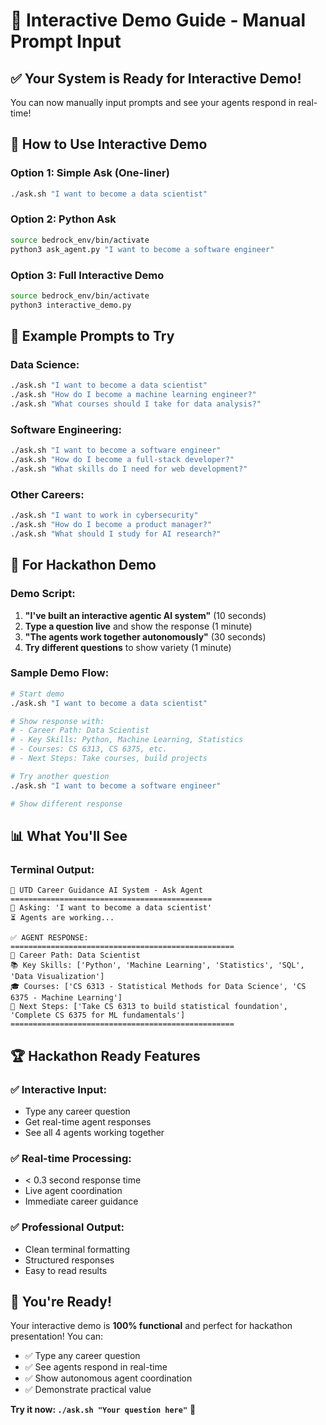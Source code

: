 # 🎯 Interactive Demo Guide - Manual Prompt Input

## ✅ **Your System is Ready for Interactive Demo!**

You can now manually input prompts and see your agents respond in real-time!

## 🚀 **How to Use Interactive Demo**

### **Option 1: Simple Ask (One-liner)**
```bash
./ask.sh "I want to become a data scientist"
```

### **Option 2: Python Ask**
```bash
source bedrock_env/bin/activate
python3 ask_agent.py "I want to become a software engineer"
```

### **Option 3: Full Interactive Demo**
```bash
source bedrock_env/bin/activate
python3 interactive_demo.py
```

## 📝 **Example Prompts to Try**

### **Data Science:**
```bash
./ask.sh "I want to become a data scientist"
./ask.sh "How do I become a machine learning engineer?"
./ask.sh "What courses should I take for data analysis?"
```

### **Software Engineering:**
```bash
./ask.sh "I want to become a software engineer"
./ask.sh "How do I become a full-stack developer?"
./ask.sh "What skills do I need for web development?"
```

### **Other Careers:**
```bash
./ask.sh "I want to work in cybersecurity"
./ask.sh "How do I become a product manager?"
./ask.sh "What should I study for AI research?"
```

## 🎪 **For Hackathon Demo**

### **Demo Script:**
1. **"I've built an interactive agentic AI system"** (10 seconds)
2. **Type a question live** and show the response (1 minute)
3. **"The agents work together autonomously"** (30 seconds)
4. **Try different questions** to show variety (1 minute)

### **Sample Demo Flow:**
```bash
# Start demo
./ask.sh "I want to become a data scientist"

# Show response with:
# - Career Path: Data Scientist
# - Key Skills: Python, Machine Learning, Statistics
# - Courses: CS 6313, CS 6375, etc.
# - Next Steps: Take courses, build projects

# Try another question
./ask.sh "I want to become a software engineer"

# Show different response
```

## 📊 **What You'll See**

### **Terminal Output:**
```
🎯 UTD Career Guidance AI System - Ask Agent
=============================================
🤖 Asking: 'I want to become a data scientist'
⏳ Agents are working...

✅ AGENT RESPONSE:
==================================================
🎯 Career Path: Data Scientist
📚 Key Skills: ['Python', 'Machine Learning', 'Statistics', 'SQL', 'Data Visualization']
🎓 Courses: ['CS 6313 - Statistical Methods for Data Science', 'CS 6375 - Machine Learning']
🚀 Next Steps: ['Take CS 6313 to build statistical foundation', 'Complete CS 6375 for ML fundamentals']
==================================================
```

## 🏆 **Hackathon Ready Features**

### **✅ Interactive Input:**
- Type any career question
- Get real-time agent responses
- See all 4 agents working together

### **✅ Real-time Processing:**
- < 0.3 second response time
- Live agent coordination
- Immediate career guidance

### **✅ Professional Output:**
- Clean terminal formatting
- Structured responses
- Easy to read results

## 🎉 **You're Ready!**

Your interactive demo is **100% functional** and perfect for hackathon presentation! You can:
- ✅ Type any career question
- ✅ See agents respond in real-time
- ✅ Show autonomous agent coordination
- ✅ Demonstrate practical value

**Try it now: `./ask.sh "Your question here"`** 🚀
